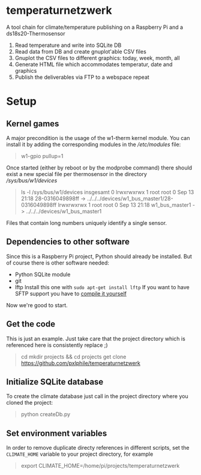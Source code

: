 # temperaturnetzwerk
A tool chain for climate/temperature publishing on a Raspberry Pi and a ds18s20-Thermosensor

1. Read temperature and write into SQLite DB
2. Read data from DB and create gnuplot'able CSV files
3. Gnuplot the CSV files to different graphics: today, week, month, all
4. Generate HTML file which accommodates temperatur, date and graphics
5. Publish the deliverables via FTP to a webspace
repeat

# Setup

## Kernel games
A major precondition is the usage of the w1-therm kernel module. You can install it by adding
the corresponding modules in the */etc/modules* file:

>w1-gpio pullup=1

Once started (either by reboot or by the modprobe command) there should exist a new special file per 
thermosensor in the directory */sys/bus/w1/devices*

> ls -l /sys/bus/w1/devices
> insgesamt 0
> lrwxrwxrwx 1 root root 0 Sep 13 21:18 28-0316049898ff -> ../../../devices/w1_bus_master1/28-0316049898ff
> lrwxrwxrwx 1 root root 0 Sep 13 21:18 w1_bus_master1 -> ../../../devices/w1_bus_master1

Files that contain long numbers uniquely identify a single sensor. 

## Dependencies to other software
Since this is a Raspberry Pi project, Python should already be installed. But of course there is 
other software needed:
- Python SQLite module
- git
- lftp
	Install this one with `sudo apt-get install lftp`
	If you want to have SFTP support you have to [compile it yourself](http://lftp.yar.ru/get.html)

Now we're good to start.

## Get the code
This is just an example. Just take care that the project directory which is referenced here is consistently replace ;)
> cd
> mkdir projects && cd projects
> get clone https://github.com/pxlphile/temperaturnetzwerk

## Initialize SQLite database
To create the climate database just call in the project directory where you cloned the project:
>python createDb.py

## Set environment variables
In order to remove duplicate directy references in different scripts, set the `CLIMATE_HOME` variable to your 
project directory, for example
>export CLIMATE_HOME=/home/pi/projects/temperaturnetzwerk
